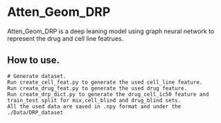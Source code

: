 # Atten_Geom_DRP
Atten_Geom_DRP is a deep leaning model using graph neural network to represent the drug and cell line featrues.
## How to use.
    # Generate dataset.
    Run create_cell_feat.py to generate the used cell_line feature.
    Run create_drug_feat.py to generate the used drug feature. 
    Run create_drp_dict.py to generate the drug_cell_ic50 feature and train_test split for mix,cell_blind and drug_blind sets.
    All the used data are saved in .npy format and under the ./Data/DRP_dataset